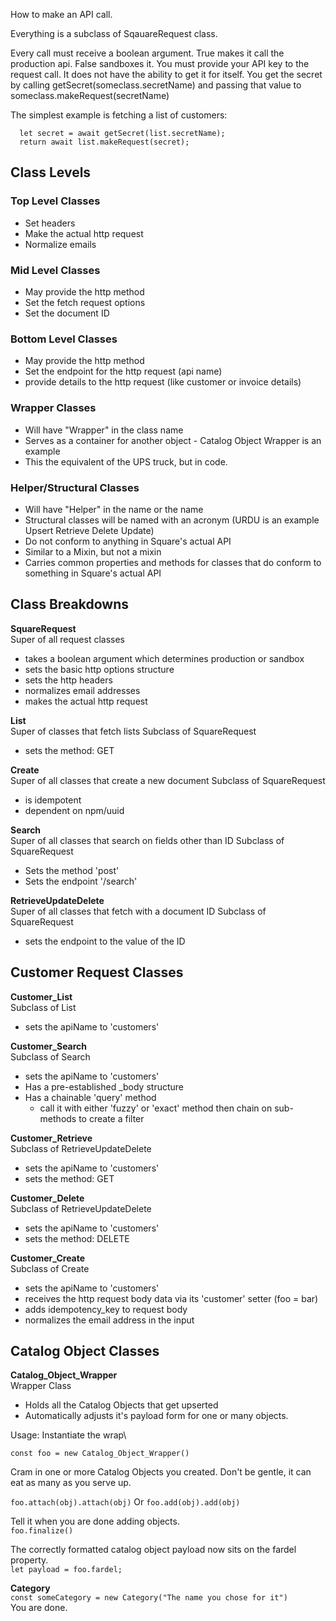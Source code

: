 How to make an API call.

Everything is a subclass of SqauareRequest class.

Every call must receive a boolean argument. True makes it call the production api. False sandboxes it.
You must provide your API key to the request call. It does not have the ability to get it for itself.
You get the secret by calling getSecret(someclass.secretName)
and passing that value to someclass.makeRequest(secretName)

The simplest example is fetching a list of customers:

```let list = new Customer_List(false)
  let secret = await getSecret(list.secretName);
  return await list.makeRequest(secret);
```

## Class Levels

### Top Level Classes

- Set headers
- Make the actual http request
- Normalize emails

### Mid Level Classes

- May provide the http method
- Set the fetch request options
- Set the document ID

### Bottom Level Classes

- May provide the http method
- Set the endpoint for the http request (api name)
- provide details to the http request (like customer or invoice details)

### Wrapper Classes

- Will have "Wrapper" in the class name
- Serves as a container for another object - Catalog Object Wrapper is an example
- This the equivalent of the UPS truck, but in code.

### Helper/Structural Classes

- Will have "Helper" in the name or the name
- Structural classes will be named with an acronym (URDU is an example Upsert Retrieve Delete Update)
- Do not conform to anything in Square's actual API
- Similar to a Mixin, but not a mixin
- Carries common properties and methods for classes that do conform to something in Square's actual API

## Class Breakdowns

**SquareRequest**\
Super of all request classes

- takes a boolean argument which determines production or sandbox
- sets the basic http options structure
- sets the http headers
- normalizes email addresses
- makes the actual http request

**List**\
Super of classes that fetch lists
Subclass of SquareRequest

- sets the method: GET

**Create**\
Super of all classes that create a new document
Subclass of SquareRequest

- is idempotent
- dependent on npm/uuid

**Search**\
Super of all classes that search on fields other than ID
Subclass of SquareRequest

- Sets the method 'post'
- Sets the endpoint '/search'

**RetrieveUpdateDelete**\
Super of all classes that fetch with a document ID
Subclass of SquareRequest

- sets the endpoint to the value of the ID

## Customer Request Classes

**Customer_List**\
Subclass of List

- sets the apiName to 'customers'

**Customer_Search**\
Subclass of Search

- sets the apiName to 'customers'
- Has a pre-established \_body structure
- Has a chainable 'query' method
  - call it with either 'fuzzy' or 'exact' method then chain on sub-methods to create a filter

**Customer_Retrieve**\
Subclass of RetrieveUpdateDelete

- sets the apiName to 'customers'
- sets the method: GET

**Customer_Delete**\
Subclass of RetrieveUpdateDelete

- sets the apiName to 'customers'
- sets the method: DELETE

**Customer_Create**\
Subclass of Create

- sets the apiName to 'customers'
- receives the http request body data via its 'customer' setter (foo = bar)
- adds idempotency_key to request body
- normalizes the email address in the input

## Catalog Object Classes

**Catalog_Object_Wrapper**\
Wrapper Class

- Holds all the Catalog Objects that get upserted
- Automatically adjusts it's payload form for one or many objects.

Usage:
Instantiate the wrap\

`const foo = new Catalog_Object_Wrapper()`

Cram in one or more Catalog Objects you created. Don't be gentle, it can eat as many as you serve up.

`foo.attach(obj).attach(obj)`
Or
`foo.add(obj).add(obj)`

Tell it when you are done adding objects.\
`foo.finalize()`

The correctly formatted catalog object payload now sits on the fardel property.\
`let payload = foo.fardel;`

**Category**\
`const someCategory = new Category("The name you chose for it")`\
You are done.
